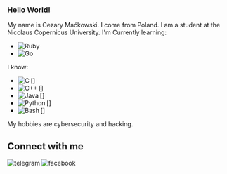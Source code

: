 ### Hello World!

My name is Cezary Maćkowski. I come from Poland. I am a student at the Nicolaus Copernicus University. 
I'm Currently learning:
- <img align="left" alt="Ruby" src="https://img.shields.io/badge/Ruby-CC342D?style=for-the-badge&logo=ruby&logoColor=white" />
- <img align="left" alt="Go" src="https://img.shields.io/badge/Go-00ADD8?style=for-the-badge&logo=go&logoColor=white" />

I know: 
- [<img align="left" alt="C" src="https://img.shields.io/badge/C-00599C?style=for-the-badge&logo=c&logoColor=white" />]
- [<img align="left" alt="C++" src="https://img.shields.io/badge/C%2B%2B-00599C?style=for-the-badge&logo=c%2B%2B&logoColor=white" />]
- [<img align="left" alt="Java" src="https://img.shields.io/badge/Java-ED8B00?style=for-the-badge&logo=java&logoColor=white" />]
- [<img align="left" alt="Python" src="https://img.shields.io/badge/Python-14354C?style=for-the-badge&logo=python&logoColor=white" />]
- [<img align="left" alt="Bash" src="https://img.shields.io/badge/Shell_Script-121011?style=for-the-badge&logo=gnu-bash&logoColor=white" />]


My hobbies are cybersecurity and hacking.
<br>
## Connect with me
[<img align="left" alt="telegram" src="https://img.shields.io/badge/Telegram-2CA5E0?style=for-the-badge&logo=telegram&logoColor=white" />](https://t.me/CezikLikeWhat)
[<img align="left" alt="facebook" src="https://img.shields.io/badge/facebook-%231877F2.svg?&style=for-the-badge&logo=facebook&logoColor=white" />](https://www.facebook.com/CezikLikeWhat/)
